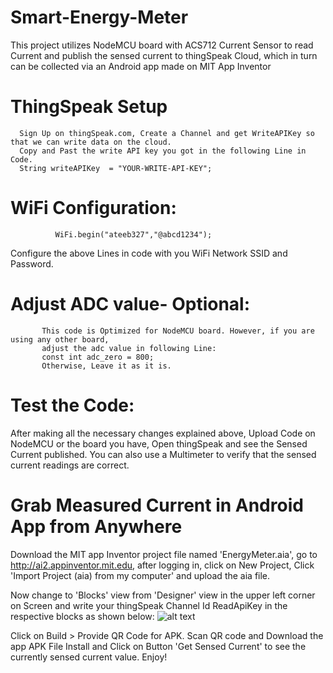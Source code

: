 # Smart-Energy-Meter
This project utilizes NodeMCU board with ACS712 Current Sensor to read Current and publish the sensed current to thingSpeak Cloud, which in turn can be collected via an Android app made on MIT App Inventor

# ThingSpeak Setup
      Sign Up on thingSpeak.com, Create a Channel and get WriteAPIKey so that we can write data on the cloud. 
      Copy and Past the write API key you got in the following Line in Code.
      String writeAPIKey  = "YOUR-WRITE-API-KEY";
      
# WiFi Configuration: 
              WiFi.begin("ateeb327","@abcd1234"); 
Configure the above Lines in code with you WiFi Network SSID and Password. 

# Adjust ADC value- Optional:
           This code is Optimized for NodeMCU board. However, if you are using any other board,
           adjust the adc value in following Line:
           const int adc_zero = 800;
           Otherwise, Leave it as it is. 
# Test the Code:
After making all the necessary changes explained above, Upload Code on NodeMCU or the board you have, Open thingSpeak 
and see the Sensed Current published. 
You can also use a Multimeter to verify that the sensed current readings are correct. 

# Grab Measured Current in Android App from Anywhere
Download the MIT app Inventor project file named 'EnergyMeter.aia', go to http://ai2.appinventor.mit.edu, 
after logging in, click on New Project, Click 'Import Project (aia) from my computer'
and upload the aia file. 

Now change to 'Blocks' view from 'Designer' view in the upper left corner on Screen and write your thingSpeak Channel Id 
ReadApiKey in the respective blocks as shown below:
![alt text](https://i.imgur.com/01nen1X.png)

Click on Build > Provide QR Code for APK. Scan QR code and Download the app APK File Install and
Click on Button 'Get Sensed Current' to see the currently sensed current value. Enjoy!
